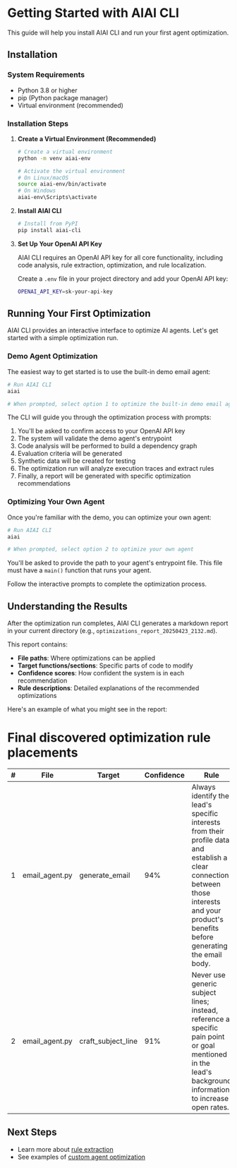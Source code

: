 # Getting Started with AIAI CLI

This guide will help you install AIAI CLI and run your first agent optimization.

## Installation

### System Requirements

- Python 3.8 or higher
- pip (Python package manager)
- Virtual environment (recommended)

### Installation Steps

1. **Create a Virtual Environment (Recommended)**

   ```bash
   # Create a virtual environment
   python -m venv aiai-env

   # Activate the virtual environment
   # On Linux/macOS
   source aiai-env/bin/activate
   # On Windows
   aiai-env\Scripts\activate
   ```
2. **Install AIAI CLI**

   ```bash
   # Install from PyPI
   pip install aiai-cli
   ```
3. **Set Up Your OpenAI API Key**

   AIAI CLI requires an OpenAI API key for all core functionality, including code analysis, rule extraction, optimization, and rule localization.

   Create a `.env` file in your project directory and add your OpenAI API key:

   ```bash
   OPENAI_API_KEY=sk-your-api-key
   ```

## Running Your First Optimization

AIAI CLI provides an interactive interface to optimize AI agents. Let's get started with a simple optimization run.

### Demo Agent Optimization

The easiest way to get started is to use the built-in demo email agent:

```bash
# Run AIAI CLI
aiai

# When prompted, select option 1 to optimize the built-in demo email agent
```

The CLI will guide you through the optimization process with prompts:

1. You'll be asked to confirm access to your OpenAI API key
2. The system will validate the demo agent's entrypoint
3. Code analysis will be performed to build a dependency graph
4. Evaluation criteria will be generated
5. Synthetic data will be created for testing
6. The optimization run will analyze execution traces and extract rules
7. Finally, a report will be generated with specific optimization recommendations

### Optimizing Your Own Agent

Once you're familiar with the demo, you can optimize your own agent:

```bash
# Run AIAI CLI
aiai

# When prompted, select option 2 to optimize your own agent
```

You'll be asked to provide the path to your agent's entrypoint file. This file must have a `main()` function that runs your agent.

Follow the interactive prompts to complete the optimization process.

## Understanding the Results

After the optimization run completes, AIAI CLI generates a markdown report in your current directory (e.g., `optimizations_report_20250423_2132.md`).

This report contains:

- **File paths**: Where optimizations can be applied
- **Target functions/sections**: Specific parts of code to modify
- **Confidence scores**: How confident the system is in each recommendation
- **Rule descriptions**: Detailed explanations of the recommended optimizations

Here's an example of what you might see in the report:

# Final discovered optimization rule placements

| # | File | Target | Confidence | Rule |
| --- | --- | --- | --- | --- |
| 1 | email_agent.py | generate_email | 94% | Always identify the lead's specific interests from their profile data and establish a clear connection between those interests and your product's benefits before generating the email body. |
| 2 | email_agent.py | craft_subject_line | 91% | Never use generic subject lines; instead, reference a specific pain point or goal mentioned in the lead's background information to increase open rates. |


## Next Steps

- Learn more about [rule extraction](../concepts/rule-extraction.md)
- See examples of [custom agent optimization](../examples/custom-agents.md) 